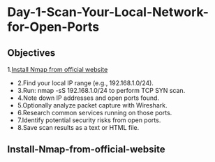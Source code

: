 # Day-1-Scan-Your-Local-Network-for-Open-Ports

## Objectives
1.[Install Nmap from official website](#Install-Nmap-from-official-website)
- 2.Find your local IP range (e.g., 192.168.1.0/24).
- 3.Run: nmap -sS 192.168.1.0/24 to perform TCP SYN scan.
- 4.Note down IP addresses and open ports found.
- 5.Optionally analyze packet capture with Wireshark.
- 6.Research common services running on those ports.
- 7.Identify potential security risks from open ports.
- 8.Save scan results as a text or HTML file.
  
 ## Install-Nmap-from-official-website
